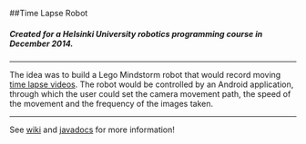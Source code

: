 ##Time Lapse Robot
##### Created for a Helsinki University robotics programming course in December 2014.

* * *
The idea was to build a Lego Mindstorm robot that would record moving [time lapse videos](https://www.youtube.com/watch?v=Scxs7L0vhZ4 "Example of time lapse video"). The robot would be controlled by an Android application, through which the user could set the camera movement path, the speed of the movement and the frequency of the images taken.

* * *

See [wiki](https://github.com/Havdon/massive-ironman/wiki) and [javadocs](http://havdon.github.io/massive-ironman/) for more information!
